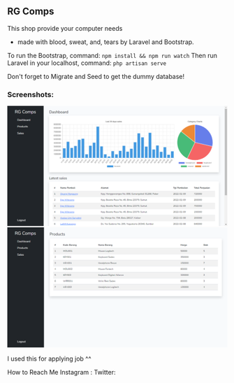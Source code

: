## RG Comps
This shop provide your computer needs

- made with blood, sweat, and, tears by Laravel and Bootstrap.

To run the Bootstrap, command:
`npm install && npm run watch`
Then run Laravel in your localhost, command:
`php artisan serve`

Don't forget to Migrate and Seed to get the dummy database!


### Screenshots:
![plot](./screenshots/Dashboard.png)
![plot](./screenshots/Products.png)

I used this for applying job  ^^

How to Reach Me 
Instagram : 
Twitter:
